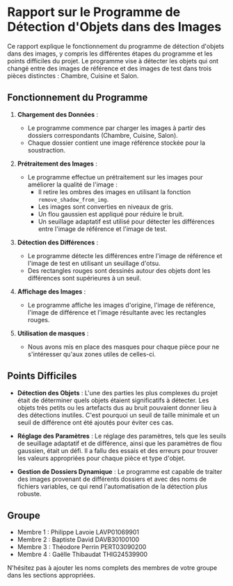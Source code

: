 # Rapport sur le Programme de Détection d'Objets dans des Images

Ce rapport explique le fonctionnement du programme de détection d'objets dans des images, y compris les différentes étapes du programme et les points difficiles du projet. Le programme vise à détecter les objets qui ont changé entre des images de référence et des images de test dans trois pièces distinctes : Chambre, Cuisine et Salon. 

## Fonctionnement du Programme

1. **Chargement des Données** :
   - Le programme commence par charger les images à partir des dossiers correspondants (Chambre, Cuisine, Salon).
   - Chaque dossier contient une image référence stockée pour la soustraction.

2. **Prétraitement des Images** :
   - Le programme effectue un prétraitement sur les images pour améliorer la qualité de l'image :
       - Il retire les ombres des images en utilisant la fonction `remove_shadow_from_img`.
       - Les images sont converties en niveaux de gris.
       - Un flou gaussien est appliqué pour réduire le bruit.
       - Un seuillage adaptatif est utilisé pour détecter les différences entre l'image de référence et l'image de test.

3. **Détection des Différences** :
   - Le programme détecte les différences entre l'image de référence et l'image de test en utilisant un seuillage d'otsu.
   - Des rectangles rouges sont dessinés autour des objets dont les différences sont supérieures à un seuil.

4. **Affichage des Images** :
   - Le programme affiche les images d'origine, l'image de référence, l'image de différence et l'image résultante avec les rectangles rouges.
  
5. **Utilisation de masques** :
   - Nous avons mis en place des masques pour chaque pièce pour ne s'intéresser qu'aux zones utiles de celles-ci.

## Points Difficiles

- **Détection des Objets** : L'une des parties les plus complexes du projet était de déterminer quels objets étaient significatifs à détecter. Les objets très petits ou les artefacts dus au bruit pouvaient donner lieu à des détections inutiles. C'est pourquoi un seuil de taille minimale et un seuil de différence ont été ajoutés pour éviter ces cas.

- **Réglage des Paramètres** : Le réglage des paramètres, tels que les seuils de seuillage adaptatif et de différence, ainsi que les paramètres de flou gaussien, était un défi. Il a fallu des essais et des erreurs pour trouver les valeurs appropriées pour chaque pièce et type d'objet.

- **Gestion de Dossiers Dynamique** : Le programme est capable de traiter des images provenant de différents dossiers et avec des noms de fichiers variables, ce qui rend l'automatisation de la détection plus robuste.

## Groupe

- Membre 1 : Philippe Lavoie LAVP01069901
- Membre 2 : Baptiste David DAVB30100100
- Membre 3 : Théodore Perrin PERT03090200
- Membre 4 : Gaëlle Thibaudat THIG24539900

N'hésitez pas à ajouter les noms complets des membres de votre groupe dans les sections appropriées.
